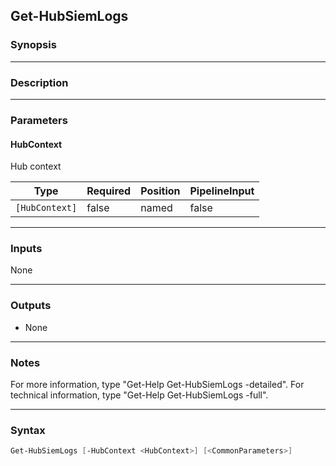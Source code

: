 Get-HubSiemLogs
---------------

### Synopsis

---

### Description

---

### Parameters
#### **HubContext**
Hub context

|Type          |Required|Position|PipelineInput|
|--------------|--------|--------|-------------|
|`[HubContext]`|false   |named   |false        |

---

### Inputs
None

---

### Outputs
* None

---

### Notes
For more information, type "Get-Help Get-HubSiemLogs -detailed". For technical information, type "Get-Help Get-HubSiemLogs -full".

---

### Syntax
```PowerShell
Get-HubSiemLogs [-HubContext <HubContext>] [<CommonParameters>]
```
